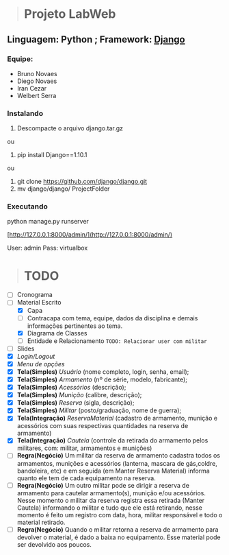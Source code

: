 > # Projeto LabWeb
## Linguagem: Python ; Framework: [Django](https://www.djangoproject.com/)

### Equipe:
  * Bruno Novaes
  * Diego Novaes
  * Iran Cezar
  * Welbert Serra

### Instalando
1. Descompacte o arquivo  django.tar.gz

ou

1. pip install Django==1.10.1

ou

1. git clone https://github.com/django/django.git
2. mv django/django/ ProjectFolder

### Executando

python manage.py runserver

[http://127.0.0.1:8000/admin/](http://127.0.0.1:8000/admin/)

User: admin
Pass: virtualbox



> # TODO

- [ ] Cronograma
- [ ] Material Escrito
  - [x] Capa
  - [ ] Contracapa com tema, equipe, dados da disciplina e demais informações pertinentes ao tema.
  - [x] Diagrama de Classes 
  - [ ] Entidade e Relacionamento `TODO: Relacionar user com militar`
- [ ] Slides
- [x] *Login/Logout*
- [x] *Menu de opções*
- [x] **Tela(Simples)** *Usuário* (nome completo, login, senha, email);
- [x] **Tela(Simples)** *Armamento* (nº de série, modelo, fabricante);
- [x] **Tela(Simples)** *Acessórios* (descrição);
- [x] **Tela(Simples)** *Munição* (calibre, descrição);
- [x] **Tela(Simples)** *Reserva* (sigla, descrição);
- [x] **Tela(Simples)** *Militar* (posto/graduação, nome de guerra);
- [x] **Tela(Integração)** *ReservaMaterial* (cadastro de armamento, munição e acessórios com suas respectivas quantidades na reserva de armamento)
- [x] **Tela(Integração)** *Cautela* (controle da retirada do armamento pelos militares, com: militar, armamentos e munições)
- [ ] **Regra(Negócio)** Um militar da reserva de armamento cadastra todos os armamentos, munições e acessórios (lanterna, mascara de gás,coldre, bandoleira, etc) e em seguida (em Manter Reserva Material) informa quanto ele tem de cada equipamento na reserva.
- [ ] **Regra(Negócio)** Um outro militar pode se dirigir a reserva de armamento para cautelar armamento(s), munição e/ou acessórios. Nesse momento o militar da reserva registra essa retirada (Manter Cautela) informando o militar e tudo que ele está retirando, nesse momento é feito um registro com data, hora, militar responsável e todo o material retirado.
- [ ] **Regra(Negócio)** Quando o militar retorna a reserva de armamento para devolver o material, é dado a baixa no equipamento. Esse material pode ser devolvido aos poucos.
